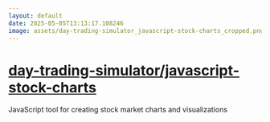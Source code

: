 ```yaml
---
layout: default
date: 2025-05-05T13:13:17.108246
image: assets/day-trading-simulator_javascript-stock-charts_cropped.png
---
```


# [day-trading-simulator/javascript-stock-charts](https://github.com/day-trading-simulator/javascript-stock-charts)

JavaScript tool for creating stock market charts and visualizations
